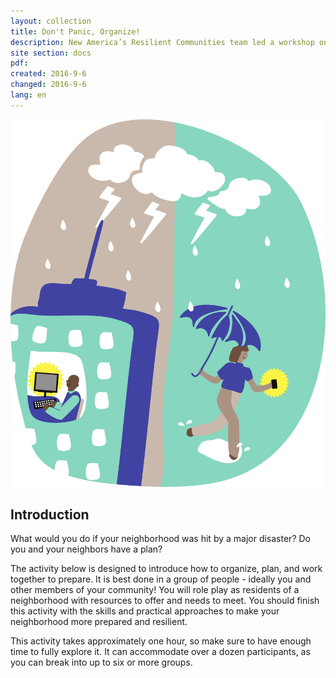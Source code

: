 ```yaml
---
layout: collection
title: Don't Panic, Organize!
description: New America’s Resilient Communities team led a workshop on community-led resilience planning.
site section: docs
pdf:
created: 2016-9-6
changed: 2016-9-6
lang: en
---
```


![Intro graphic](/files/resilience/become_a_hotspot_1.png)

## Introduction

What would you do if your neighborhood was hit by a major disaster? Do you and your neighbors have a plan?

The activity below is designed to introduce how to organize, plan, and work together to prepare. It is best done in a group of people - ideally you and other members of your community! You will role play as residents of a neighborhood with resources to offer and needs to meet. You should finish this activity with the skills and practical approaches to make your neighborhood more prepared and resilient.

This activity takes approximately one hour, so make sure to have enough time to fully explore it. It can accommodate over a dozen participants, as you can break into up to six or more groups.
